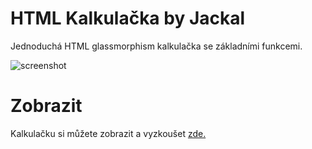 # HTML Kalkulačka by Jackal

Jednoduchá HTML glassmorphism kalkulačka se základními funkcemi.

![screenshot](https://i.imgur.com/VMxobOo.png)

# Zobrazit

Kalkulačku si můžete zobrazit a vyzkoušet
[zde.](https://kalkulacka.jackal.studio/)
